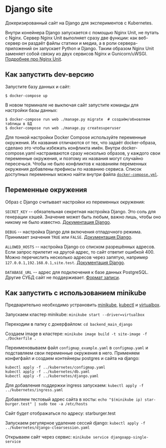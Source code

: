 # Django site

Докеризированный сайт на Django для экспериментов с Kubernetes.

Внутри конейнера Django запускается с помощью Nginx Unit, не путать с Nginx. Сервер Nginx Unit выполняет сразу две функции: как веб-сервер он раздаёт файлы статики и медиа, а в роли сервера-приложений он запускает Python и Django. Таким образом Nginx Unit заменяет собой связку из двух сервисов Nginx и Gunicorn/uWSGI. [Подробнее про Nginx Unit](https://unit.nginx.org/).

## Как запустить dev-версию

Запустите базу данных и сайт:

```shell-session
$ docker-compose up
```

В новом терминале не выключая сайт запустите команды для настройки базы данных:

```shell-session
$ docker-compose run web ./manage.py migrate  # создаём/обновляем таблицы в БД
$ docker-compose run web ./manage.py createsuperuser
```

Для тонкой настройки Docker Compose используйте переменные окружения. Их названия отличаются от тех, что задаёт docker-образа, сделано это чтобы избежать конфликта имён. Внутри docker-compose.yaml настраиваются сразу несколько образов, у каждого свои переменные окружения, и поэтому их названия могут случайно пересечься. Чтобы не было конфликтов к названиям переменных окружения добавлены префиксы по названию сервиса. Список доступных переменных можно найти внутри файла [`docker-compose.yml`](./docker-compose.yml).

## Переменные окружения

Образ с Django считывает настройки из переменных окружения:

`SECRET_KEY` -- обязательная секретная настройка Django. Это соль для генерации хэшей. Значение может быть любым, важно лишь, чтобы оно никому не было известно. [Документация Django](https://docs.djangoproject.com/en/3.2/ref/settings/#secret-key).

`DEBUG` -- настройка Django для включения отладочного режима. Принимает значения `TRUE` или `FALSE`. [Документация Django](https://docs.djangoproject.com/en/3.2/ref/settings/#std:setting-DEBUG).

`ALLOWED_HOSTS` -- настройка Django со списком разрешённых адресов. Если запрос прилетит на другой адрес, то сайт ответит ошибкой 400. Можно перечислить несколько адресов через запятую, например `127.0.0.1,192.168.0.1,site.test`. [Документация Django](https://docs.djangoproject.com/en/3.2/ref/settings/#allowed-hosts).

`DATABASE_URL` -- адрес для подключения к базе данных PostgreSQL. Другие СУБД сайт не поддерживает. [Формат записи](https://github.com/jacobian/dj-database-url#url-schema).


## Как запустить с использованием minikube

Предварительно необходимо устрановить [minikube](https://minikube.sigs.k8s.io/docs/drivers/virtualbox/), [kubectl](https://kubernetes.io/ru/docs/tasks/tools/install-kubectl/) и [virtualbox](https://www.virtualbox.org/).

Запускаем кластер minikube:
`minikube start --driver=virtualbox`

Переходим в папку с докерфайлом:
`cd backend_main_django`

Создаем image в кластере:
`minikube image build -t site-image -f ./Dockerfile .`

Переименовываем файл `configmap_example.yaml` в `configmap.yaml` и подставляем свои переменные окружения в него.
Применяем конфигфайл и создаем контейнеры postgres и сайта на django:
```
kubectl apply -f ../kubernetes/configmap.yaml
kubectl apply -f ../kubernetes/db.yaml
kubectl apply -f ../kubernetes/django.yaml
```
Для добавления поддержки ingress запускаем:
`kubectl apply -f ../kubernetes/ingress.yaml`

Добавляем тестовый адрес сайта в хосты:
`echo "$(minikube ip) star-burger.test" | sudo tee -a /etc/hosts`

Сайт будет отображаться по адресу: starburger.test

Запускаем регулярное удаление сессий django:
`kubectl apply -f ../kubernetes/django-clearsession.yaml`

Открываем сайт через сервис:
`minikube service djangoapp-single-service`
